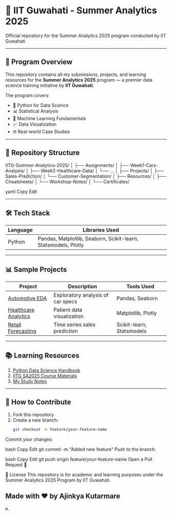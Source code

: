 # 🚀 IIT Guwahati - Summer Analytics 2025



Official repository for the Summer Analytics 2025 program conducted by IIT Guwahati

---

## 📌 Program Overview

This repository contains all my submissions, projects, and learning resources for the **Summer Analytics 2025** program — a premier data science training initiative by **IIT Guwahati**.

The program covers:
- 🐍 Python for Data Science  
- 📊 Statistical Analysis  
- 🤖 Machine Learning Fundamentals  
- 📈 Data Visualization  
- 🌐 Real-world Case Studies  

---

## 📁 Repository Structure

IITG-Summer-Analytics-2025/
│
├── Assignments/
│ ├── Week1-Cars-Analysis/
│ ├── Week2-Healthcare-Data/
│ └── ...
│
├── Projects/
│ ├── Sales-Prediction/
│ └── Customer-Segmentation/
│
├── Resources/
│ ├── Cheatsheets/
│ └── Workshop-Notes/
│
└── Certificates/

yaml
Copy
Edit

---

## 🛠️ Tech Stack

| Language | Libraries Used |
|----------|----------------|
| Python   | Pandas, Matplotlib, Seaborn, Scikit-learn, Statsmodels, Plotly |

---

## 📊 Sample Projects

| Project               | Description                             | Tools Used                |
|-----------------------|-----------------------------------------|---------------------------|
| [Automotive EDA](#)   | Exploratory analysis of car specs       | Pandas, Seaborn           |
| [Healthcare Analytics](#) | Patient data visualization          | Matplotlib, Plotly        |
| [Retail Forecasting](#)   | Time series sales prediction       | Scikit-learn, Statsmodels |

---

## 📚 Learning Resources

1. [Python Data Science Handbook](https://jakevdp.github.io/PythonDataScienceHandbook/)
2. [IITG SA2025 Course Materials](#)
3. [My Study Notes](#)

---

## 🤝 How to Contribute

1. Fork this repository
2. Create a new branch:  
   ```bash
   git checkout -b feature/your-feature-name
Commit your changes:

bash
Copy
Edit
git commit -m "Added new feature"
Push to the branch:

bash
Copy
Edit
git push origin feature/your-feature-name
Open a Pull Request 🎉

📜 License
This repository is for academic and learning purposes under the Summer Analytics 2025 Program by IIT Guwahati.

Made with ❤️ by Ajinkya Kutarmare
---

e.
